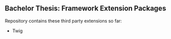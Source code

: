 Bachelor Thesis: Framework Extension Packages
---------------------------------------------


Repository contains these third party extensions so far:

 - Twig

